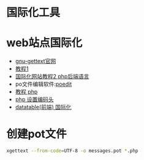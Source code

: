# 国际化工具

# web站点国际化

* [gnu-gettext官网](http://www.gnu.org/software/gettext/)
* [教程1](https://hacks.mozilla.org/2013/04/localization-community-tools-process-part-2-of-3-a-node-js-holiday-season-part-10/)
* [国际化网站教程2 php后端语言](http://www.techrecite.com/gettext-tutorial-for-internationalization-and-localization-of-webites/)
* po文件编辑软件:[poedit](http://www.poedit.net/)
* [教程 php](http://blog.lingohub.com/developers/2013/07/php-internationalization-with-gettext-tutorial/)
* [php 设置编码头](http://php.net/manual/en/function.header.php)
* [datatable(前端) 国际化](http://datatables.net/plug-ins/i18n)

# 创建pot文件

```bash
xgettext --from-code=UTF-8 -o messages.pot *.php
```